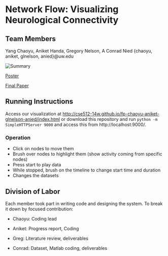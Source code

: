 Network Flow: Visualizing Neurological Connectivity
===============
## Team Members
Yang Chaoyu, Aniket Handa, Gregory Nelson, A Conrad Nied {chaoyu, aniket, glnelson, anied}@uw.edu

![Summary](summary.png)

<Add abstract here>

[Poster](https://github.com/CSE512-14W/fp-chaoyu-aniket-glnelson-anied/raw/gh-pages/final/poster-chaoyu-aniket-glnelson-anied.pdf)

[Final Paper](https://github.com/CSE512-14W/fp-chaoyu-aniket-glnelson-anied/raw/gh-pages/final/paper-chaoyu-aniket-glnelson-anied.pdf) 

## Running Instructions

Access our visualization at http://cse512-14w.github.io/fp-chaoyu-aniket-glnelson-anied/index.html or download this repository and run `python -m SimpleHTTPServer 9000` and access this from http://localhost:9000/.

### Operation

* Click on nodes to move them
* Brush over nodes to highlight them (show activity coming from specific nodes)
* Press start to play data
* While stopped, brush on the timeline to change start time and duration
* Changes the datasets

## Division of Labor

Each member took part in writing code and designing the system. To break it down by focused contribution:

* Chaoyu: Coding lead

* Aniket: Progress report, Coding

* Greg: Literature review, deliverables

* Conrad: Dataset, Matlab coding, deliverables
